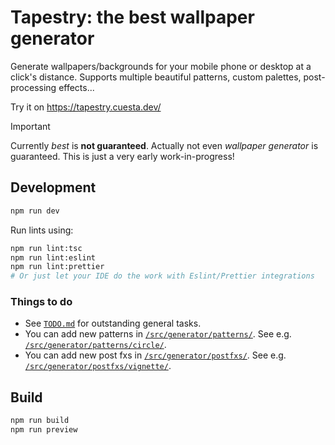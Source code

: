 # Tapestry: the best wallpaper generator

Generate wallpapers/backgrounds for your mobile phone or desktop at a click's distance. Supports multiple beautiful
patterns, custom palettes, post-processing effects...

Try it on https://tapestry.cuesta.dev/

> [!IMPORTANT]
> Currently _best_ is **not guaranteed**. Actually not even _wallpaper generator_ is guaranteed. This is just a very
> early work-in-progress!

## Development

```sh
npm run dev
```

Run lints using:

```sh
npm run lint:tsc
npm run lint:eslint
npm run lint:prettier
# Or just let your IDE do the work with Eslint/Prettier integrations
```

### Things to do

- See [`TODO.md`](TODO.md) for outstanding general tasks.
- You can add new patterns in [`/src/generator/patterns/`](./src/generator/patterns/). See e.g.
  [`/src/generator/patterns/circle/`](./src/generator/patterns/circle/).
- You can add new post fxs in [`/src/generator/postfxs/`](./src/generator/postfxs/). See e.g.
  [`/src/generator/postfxs/vignette/`](./src/generator/postfxs/vignette/).

## Build

```sh
npm run build
npm run preview
```

